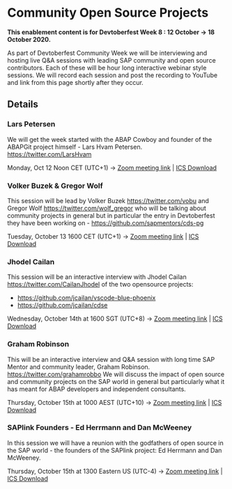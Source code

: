 # Community Open Source Projects

**This enablement content is for Devtoberfest Week 8 : 12 October → 18 October 2020.**

As part of Devtoberfest Community Week we will be interviewing and hosting live Q&A sessions with leading SAP community and open source contributors.  Each of these will be hour long interactive webinar style sessions.  We will record each session and post the recording to YouTube and link from this page shortly after they occur.

## Details

### Lars Petersen

We will get the week started with the ABAP Cowboy and founder of the ABAPGit project himself - Lars Hvam Petersen. https://twitter.com/LarsHvam

Monday, Oct 12 Noon CET (UTC+1) → [Zoom meeting link](https://sap-se.zoom.com/j/97084345140) | [ICS Download](https://sap-samples.github.io/sap-devtoberfest-2020/cal/community_lars.ics)

### Volker Buzek & Gregor Wolf

This session will be lead by Volker Buzek https://twitter.com/vobu and Gregor Wolf https://twitter.com/wolf_gregor who will be talking about community projects in general but in particular the entry in Devtoberfest they have been working on - https://github.com/sapmentors/cds-pg

Tuesday, October 13 1600 CET (UTC+1) → [Zoom meeting link](https://sap-se.zoom.us/j/95272377100) | [ICS Download](https://sap-samples.github.io/sap-devtoberfest-2020/cal/community_volker.ics)

### Jhodel Cailan

This session will be an interactive interview with Jhodel Cailan https://twitter.com/CailanJhodel of the two opensource projects:

- https://github.com/jcailan/vscode-blue-phoenix
- https://github.com/jcailan/cdse
  
Wednesday, October 14th at 1600 SGT (UTC+8) → [Zoom meeting link](https://sap-se.zoom.us/j/94415584344) | [ICS Download](https://sap-samples.github.io/sap-devtoberfest-2020/cal/community_jhodel.ics)

### Graham Robinson

This will be an interactive interview and Q&A session with long time SAP Mentor and community leader, Graham Robinson. https://twitter.com/grahamrobbo We will discuss the impact of open source and community projects on the SAP world in general but particularly what it has meant for ABAP developers and independent consultants.

Thursday, October 15th at 1000 AEST (UTC+10) → [Zoom meeting link](https://sap-se.zoom.us/j/99762669374) | [ICS Download](https://sap-samples.github.io/sap-devtoberfest-2020/cal/community_graham.ics)

### SAPlink Founders - Ed Herrmann and Dan McWeeney

In this session we will have a reunion with the godfathers of open source in the SAP world - the founders of the SAPlink project: Ed Herrmann and Dan McWeeney.

Thursday, October 15th at 1300 Eastern US (UTC-4) → [Zoom meeting link](https://sap-se.zoom.us/j/95197397746) | [ICS Download](https://sap-samples.github.io/sap-devtoberfest-2020/cal/community_saplink.ics)
